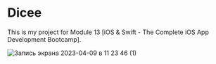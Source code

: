 # Dicee
This is my project for Module 13 [iOS & Swift - The Complete iOS App Development Bootcamp].

![Запись экрана 2023-04-09 в 11 23 46 (1)](https://user-images.githubusercontent.com/94724654/230762436-890ea865-24ad-4f94-9702-d325ae486c63.gif)
